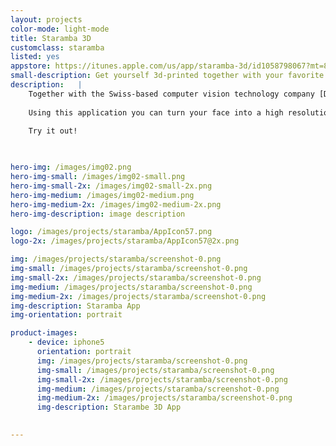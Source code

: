 ```yaml
---
layout: projects
color-mode: light-mode
title: Staramba 3D
customclass: staramba
listed: yes
appstore: https://itunes.apple.com/us/app/staramba-3d/id1058798067?mt=8
small-description: Get yourself 3d-printed together with your favorite soccer player with Staramba 3D.
description:   |
    Together with the Swiss-based computer vision technology company [Dacuda](http://dacuda.com) we designed and developed an app for [Stramba](http://staramba.com). 
    
    Using this application you can turn your face into a high resolution 3D model using nothing but your iPhone's camera. Using this model you can get your own face printed in 3D next to your favorite soccer player. 
    
    Try it out!

    

hero-img: /images/img02.png
hero-img-small: /images/img02-small.png
hero-img-small-2x: /images/img02-small-2x.png
hero-img-medium: /images/img02-medium.png
hero-img-medium-2x: /images/img02-medium-2x.png
hero-img-description: image description

logo: /images/projects/staramba/AppIcon57.png
logo-2x: /images/projects/staramba/AppIcon57@2x.png

img: /images/projects/staramba/screenshot-0.png
img-small: /images/projects/staramba/screenshot-0.png
img-small-2x: /images/projects/staramba/screenshot-0.png
img-medium: /images/projects/staramba/screenshot-0.png
img-medium-2x: /images/projects/staramba/screenshot-0.png
img-description: Staramba App
img-orientation: portrait

product-images:
    - device: iphone5
      orientation: portrait
      img: /images/projects/staramba/screenshot-0.png
      img-small: /images/projects/staramba/screenshot-0.png
      img-small-2x: /images/projects/staramba/screenshot-0.png
      img-medium: /images/projects/staramba/screenshot-0.png
      img-medium-2x: /images/projects/staramba/screenshot-0.png
      img-description: Starambe 3D App
    

---
```


